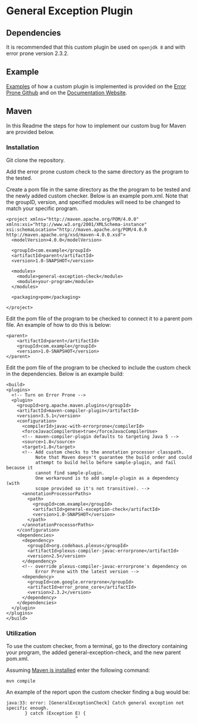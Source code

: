 # General Exception Plugin

## Dependencies

It is recommended that this custom plugin be used on ```openjdk 8``` and with error prone version 2.3.2.

## Example

[Examples]( https://github.com/google/error-prone/tree/master/examples/plugin) of how a custom plugin is implemented is provided on the [Error Prone Github](https://github.com/google/error-prone) and on the [Documentation Website]( https://errorprone.info/docs/plugins).

## Maven

In this Readme the steps for how to implement our custom bug for Maven are provided below.

### Installation

Git clone the repository.

Add the error prone custom check to the same directory as the program to the tested.

Create a pom file in the same directory as the the program to be tested and the newly added custom checker. Below is an example pom.xml. Note that the groupID, version, and specified modules will need to be changed to match your specific program. 

```
<project xmlns="http://maven.apache.org/POM/4.0.0" xmlns:xsi="http://www.w3.org/2001/XMLSchema-instance" xsi:schemaLocation="http://maven.apache.org/POM/4.0.0 http://maven.apache.org/xsd/maven-4.0.0.xsd">
  <modelVersion>4.0.0</modelVersion>

  <groupId>com.example</groupId>
  <artifactId>parent</artifactId>
  <version>1.0-SNAPSHOT</version>

  <modules>
    <module>general-exception-check</module>
    <module>your-program</module>
  </modules>

  <packaging>pom</packaging>
  
</project>

```

Edit the pom file of the program to be checked to connect it to a parent pom file. An example of how to do this is below:

```
<parent>
	<artifactId>parent</artifactId>
	<groupId>com.example</groupId>
	<version>1.0-SNAPSHOT</version>
</parent>
```

Edit the pom file of the program to be checked to include the custom check in the dependencies. Below is an example build:

```
<build>
<plugins>
  <!-- Turn on Error Prone -->
  <plugin>
	<groupId>org.apache.maven.plugins</groupId>
	<artifactId>maven-compiler-plugin</artifactId>
	<version>3.5.1</version>
	<configuration>
	  <compilerId>javac-with-errorprone</compilerId>
	  <forceJavacCompilerUse>true</forceJavacCompilerUse>
	  <!-- maven-compiler-plugin defaults to targeting Java 5 -->
	  <source>1.8</source>
	  <target>1.8</target>
	  <!-- Add custom checks to the annotation processor classpath.
		   Note that Maven doesn't guarantee the build order and could
		   attempt to build hello before sample-plugin, and fail because it
		   cannot find sample-plugin.
		   One workaround is to add sample-plugin as a dependency (with
		   scope provided so it's not transitive). -->
	  <annotationProcessorPaths>
		<path>
		  <groupId>com.example</groupId>
		  <artifactId>general-exception-check</artifactId>
		  <version>1.0-SNAPSHOT</version>
		</path>
	  </annotationProcessorPaths>
	</configuration>
	<dependencies>
	  <dependency>
		<groupId>org.codehaus.plexus</groupId>
		<artifactId>plexus-compiler-javac-errorprone</artifactId>
		<version>2.5</version>
	  </dependency>
	  <!-- override plexus-compiler-javac-errorprone's dependency on
		   Error Prone with the latest version -->
	  <dependency>
		<groupId>com.google.errorprone</groupId>
		<artifactId>error_prone_core</artifactId>
		<version>2.3.2</version>
	  </dependency>
	</dependencies>
  </plugin>
</plugins>
</build>

```

### Utilization

To use the custom checker, from a terminal, go to the directory containing your program, the added general-exception-check, and the new parent pom.xml.

Assuming [Maven is installed](https://maven.apache.org/install.html) enter the following command:

```
mvn compile
```

An example of the report upon the custom checker finding a bug would be:

```
java:33: error: [GeneralExceptionCheck] Catch general exception not specific enough.
       } catch (Exception E) {
                          ^
```
